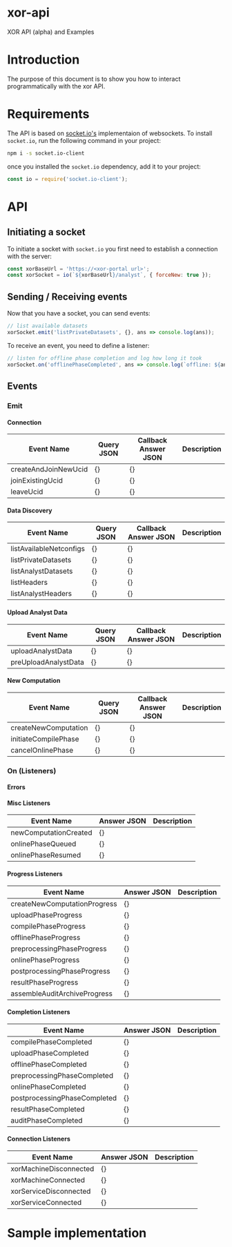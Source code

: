# xor-api
XOR API (alpha) and Examples

# Introduction
The purpose of this document is to show you how to interact programmatically with the xor API.

# Requirements
The API is based on [socket.io's](https://socket.io) implementaion of websockets. To install `socket.io`, run the following command in your project:

```bash
npm i -s socket.io-client
```

once you installed the `socket.io` dependency, add it to your project:

```js
const io = require('socket.io-client');
```

# API
## Initiating a socket
To initiate a socket with `socket.io` you first need to establish a connection with the server:

```js
const xorBaseUrl = 'https://<xor-portal url>';
const xorSocket = io(`${xorBaseUrl}/analyst`, { forceNew: true });
```

## Sending / Receiving events
Now that you have a socket, you can send events:

```js
// list available datasets
xorSocket.emit('listPrivateDatasets', {}, ans => console.log(ans));
```

To receive an event, you need to define a listener:

```js
// listen for offline phase completion and log how long it took
xorSocket.on('offlinePhaseCompleted', ans => console.log(`offline: ${ans.timings}ms`));
```

## Events
### Emit
#### Connection
| Event Name | Query JSON | Callback Answer JSON | Description | 
|---|---|---|---|
| createAndJoinNewUcid | {} | {} | |
| joinExistingUcid | {} | {} | |
| leaveUcid | {} | {} | |
#### Data Discovery
| Event Name | Query JSON | Callback Answer JSON | Description | 
|---|---|---|---|
| listAvailableNetconfigs | {} | {} | |
| listPrivateDatasets | {} | {} | |
| listAnalystDatasets | {} | {} | |
| listHeaders | {} | {} | |
| listAnalystHeaders | {} | {} | |
#### Upload Analyst Data
| Event Name | Query JSON | Callback Answer JSON | Description | 
|---|---|---|---|
| uploadAnalystData | {} | {} | |
| preUploadAnalystData | {} | {} | |
#### New Computation 
| Event Name | Query JSON | Callback Answer JSON | Description | 
|---|---|---|---|
| createNewComputation | {} | {} | |
| initiateCompilePhase | {} | {} | |
| cancelOnlinePhase | {} | {} | |
### On (Listeners)
#### Errors
#### Misc Listeners
| Event Name | Answer JSON | Description | 
|---|---|---|
| newComputationCreated | {} | |
| onlinePhaseQueued | {} | |
| onlinePhaseResumed | {} | |
#### Progress Listeners
| Event Name | Answer JSON | Description | 
|---|---|---|
| createNewComputationProgress | {} | |
| uploadPhaseProgress | {} | |
| compilePhaseProgress | {} | |
| offlinePhaseProgress | {} | |
| preprocessingPhaseProgress | {} | |
| onlinePhaseProgress | {} | |
| postprocessingPhaseProgress | {} | |
| resultPhaseProgress | {} | |
| assembleAuditArchiveProgress | {} | |
#### Completion Listeners
| Event Name | Answer JSON | Description | 
|---|---|---|
| compilePhaseCompleted | {} | |
| uploadPhaseCompleted | {} | |
| offlinePhaseCompleted | {} | |
| preprocessingPhaseCompleted|  {} | |
| onlinePhaseCompleted | {} | |
| postprocessingPhaseCompleted | {} | |
| resultPhaseCompleted | {} | |
| auditPhaseCompleted | {} | |
#### Connection Listeners
| Event Name | Answer JSON | Description | 
|---|---|---|
| xorMachineDisconnected | {} | |
| xorMachineConnected | {} | |
| xorServiceDisconnected | {} | |
| xorServiceConnected | {} | |

# Sample implementation
